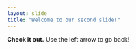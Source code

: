 ```yaml
---
layout: slide
title: "Welcome to our second slide!"
---
```

<strong>Check it out.</strong>
Use the left arrow to go back!